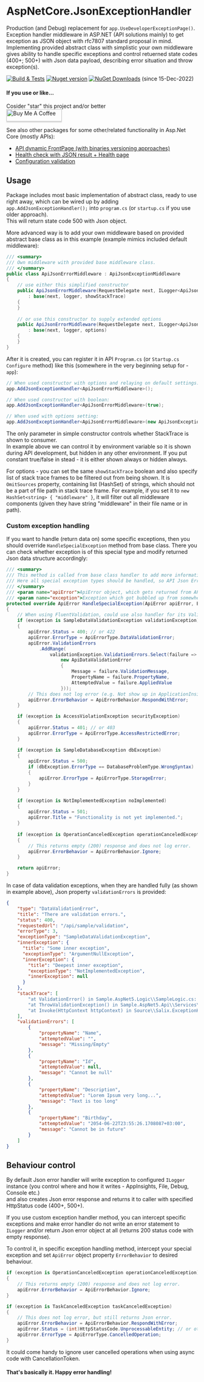 # AspNetCore.JsonExceptionHandler
Production (and Debug) replacement for `app.UseDeveloperExceptionPage()`.
Exception handler middleware in ASP.NET (API solutions mainly) to get exception as JSON object with rfc7807 standard proposal in mind.
Implementing provided abstract class with simplistic your own middleware gives ability to handle specific exceptions and control retuerned state codes (400+; 500+) with Json data payload, describing error situation and throw exception(s).

[![Build & Tests](https://github.com/salixzs/AspNetCore.JsonExceptionHandler/actions/workflows/build_test.yml/badge.svg?branch=main)](https://github.com/salixzs/AspNetCore.JsonExceptionHandler/actions/workflows/build_test.yml)
[![Nuget version](https://img.shields.io/nuget/v/Salix.AspNetCore.JsonExceptionHandler.svg)](https://www.nuget.org/packages/Salix.AspNetCore.JsonExceptionHandler/)
[![NuGet Downloads](https://img.shields.io/nuget/dt/Salix.AspNetCore.JsonExceptionHandler.svg)](https://www.nuget.org/packages/Salix.AspNetCore.JsonExceptionHandler/) (since 15-Dec-2022)

#### If you use or like...

Cosider "star" this project and/or better\
<a href="https://www.buymeacoffee.com/salixzs" target="_blank"><img src="https://www.buymeacoffee.com/assets/img/custom_images/orange_img.png" alt="Buy Me A Coffee" style="height: 32px !important;width: 146px !important;box-shadow: 0px 3px 2px 0px rgba(190, 190, 190, 0.5) !important;-webkit-box-shadow: 0px 3px 2px 0px rgba(190, 190, 190, 0.5) !important;" ></a>

See also other packages for some other/related functionality in Asp.Net Core (mostly APIs):
- [API dynamic FrontPage (with binaries versioning approaches)](https://www.nuget.org/packages/Salix.AspNetCore.FrontPage/)
- [Health check with JSON result + Health page](https://www.nuget.org/packages/Salix.AspNetCore.HealthCheck/)
- [Configuration validation](https://www.nuget.org/packages/ConfigurationValidation.AspNetCore/)

## Usage

Package includes most basic implementation of abstract class, ready to use right away, which can be wired up by adding `app.AddJsonExceptionHandler();` into `program.cs` (or `startup.cs` if you use older approach).\
This will return state code 500 with Json object.

More advanced way is to add your own middleware based on provided abstract base class as in this example (example mimics included default middleware):

```csharp
/// <summary>
/// Own middleware with provided base middleware class.
/// </summary>
public class ApiJsonErrorMiddleware : ApiJsonExceptionMiddleware
{
    // use either this simplified constructor
    public ApiJsonErrorMiddleware(RequestDelegate next, ILogger<ApiJsonExceptionMiddleware> logger, bool showStackTrace)
        : base(next, logger, showStackTrace)
    {
    }
    
    // or use this constructor to supply extended options
    public ApiJsonErrorMiddleware(RequestDelegate next, ILogger<ApiJsonExceptionMiddleware> logger, ApiJsonExceptionOptions options)
        : base(next, logger, options)
    {
    }
}
```

After it is created, you can register it in API `Program.cs` (or `Startup.cs` `Configure` method) like this (somewhere in the very beginning setup for ­`app`):

```csharp
// When used constructor with options and relaying on default settings:
app.AddJsonExceptionHandler<ApiJsonErrorMiddleware>();

// When used constructor with boolean:
app.AddJsonExceptionHandler<ApiJsonErrorMiddleware>(true);

// When used with options setting:
app.AddJsonExceptionHandler<ApiJsonErrorMiddleware>(new ApiJsonExceptionOptions { OmitSources = new HashSet<string> { "SomeMiddleware" }, ShowStackTrace = true });
```

The only parameter in simple constructor controls whether StackTrace is shown to consumer.\
In example above we can control it by environment variable so it is shown during API development, but hidden in any other environment. If you put constant true/false in stead - it is either shown always or hidden always.

For options - you can set the same `showStackTrace` boolean and also specify list of stack trace frames to be filtered out from being shown. It is `OmitSources` property, containing list (HashSet) of strings, which should not be a part of file path in stack trace frame.
For example, if you set it to `new HashSet<string> { "middleware" }`, it will filter out all middleware components (given they have string "middleware" in their file name or in path).

### Custom exception handling
If you want to handle (return data on) some specific exceptions, then you should override `HandleSpecialException` method from base class. There you can check whether exception is of this special type and modify returned Json data structure accordingly:

```csharp
/// <summary>
/// This method is called from base class handler to add more information to Json Error object.
/// Here all special exception types should be handled, so API Json Error returns appropriate data.
/// </summary>
/// <param name="apiError">ApiError object, which gets returned from API in case of exception/error. Provided by </param>
/// <param name="exception">Exception which got bubbled up from somewhere deep in API logic.</param>
protected override ApiError HandleSpecialException(ApiError apiError, Exception exception)
{
    // When using FluentValidation, could use also handler for its ValidationException in stead of this custom one
    if (exception is SampleDataValidationException validationException)
    {
        apiError.Status = 400; // or 422
        apiError.ErrorType = ApiErrorType.DataValidationError;
        apiError.ValidationErrors
            .AddRange(
                validationException.ValidationErrors.Select(failure =>
                    new ApiDataValidationError
                    {
                        Message = failure.ValidationMessage,
                        PropertyName = failure.PropertyName,
                        AttemptedValue = failure.AppliedValue
                    }));
        // This does not log error (e.g. Not show up in ApplicationInsights), but still returns Json error.
        apiError.ErrorBehavior = ApiErrorBehavior.RespondWithError;
    }

    if (exception is AccessViolationException securityException)
    {
        apiError.Status = 401; // or 403
        apiError.ErrorType = ApiErrorType.AccessRestrictedError;
    }

    if (exception is SampleDatabaseException dbException)
    {
        apiError.Status = 500;
        if (dbException.ErrorType == DatabaseProblemType.WrongSyntax)
        {
            apiError.ErrorType = ApiErrorType.StorageError;
        }
    }

    if (exception is NotImplementedException noImplemented)
    {
        apiError.Status = 501;
        apiError.Title = "Functionality is not yet implemented.";
    }
    
    if (exception is OperationCanceledException operationCanceledException)
    {
        // This returns empty (200) response and does not log error.
        apiError.ErrorBehavior = ApiErrorBehavior.Ignore;
    }

    return apiError;
}
```


In case of data validation exceptions, when they are handled fully (as shown in example above), Json property `validationErrors` is provided:

```json
{
    "type": "DataValidationError",
    "title": "There are validation errors.",
    "status": 400,
    "requestedUrl": "/api/sample/validation",
    "errorType": 3,
    "exceptionType": "SampleDataValidationException",
    "innerException": {
      "title": "Some inner exception",
      "exceptionType": "ArgumentNullException",
      "innerException": {
        "title": "Deepest inner exception",
        "exceptionType": "NotImplementedException",
        "innerException": null
      }
    },
    "stackTrace": [
        "at ValidationError() in Sample.AspNet5.Logic\\SampleLogic.cs: line 50",
        "at ThrowValidationException() in Sample.AspNet5.Api\\Services\\HomeController.cs: line 117",
        "at Invoke(HttpContext httpContext) in Source\\Salix.ExceptionHandling\\ApiJsonExceptionMiddleware.cs: line 56"
    ],
    "validationErrors": [
        {
            "propertyName": "Name",
            "attemptedValue": "",
            "message": "Missing/Empty"
        },
        {
            "propertyName": "Id",
            "attemptedValue": null,
            "message": "Cannot be null"
        },
        {
            "propertyName": "Description",
            "attemptedValue": "Lorem Ipsum very long...",
            "message": "Text is too long"
        },
        {
            "propertyName": "Birthday",
            "attemptedValue": "2054-06-22T23:55:26.1708087+03:00",
            "message": "Cannot be in future"
        }
    ]
}
```

## Behaviour control
By default Json error handler will write exception to configured `ILogger` instance (you control where and how it writes - AppInsights, File, Debug, Console etc.)\
and also creates Json error response and returns it to caller with specified HttpStatus code (400+, 500+).

If you use custom exception handler method, you can intercept specific exceptions and make error handler do not write an error statement to `ILogger` and/or return Json error object at all (returns 200 status code with empty response).

To control it, in specific exception handling method, intercept your special exception and set `ApiError` object property `ErrorBehavior` to desired behaviour.

```csharp
if (exception is OperationCanceledException operationCanceledException)
{
    // This returns empty (200) response and does not log error.
    apiError.ErrorBehavior = ApiErrorBehavior.Ignore;
}

if (exception is TaskCanceledException taskCanceledException)
{
    // This does not log error, but still returns Json error.
    apiError.ErrorBehavior = ApiErrorBehavior.RespondWithError;
    apiError.Status = (int)HttpStatusCode.UnprocessableEntity; // or other by your design
    apiError.ErrorType = ApiErrorType.CancelledOperation;
}
```

It could come handy to ignore user cancelled operations when using async code with CancellationToken.

#### That's basically it. Happy error handling!
